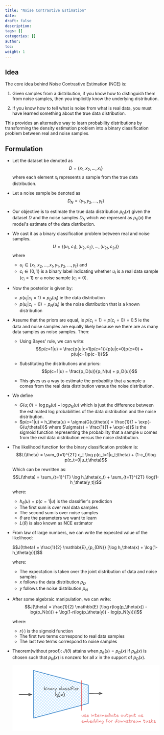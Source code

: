 ```yaml
---
title: "Noise Contrastive Estimation"
date:
draft: false
description:
tags: []
categories: []
author:
toc:
weight: 1
---
```


## Idea
The core idea behind Noise Contrastive Estimation (NCE) is:

1. Given samples from a distribution, if you know how to distinguish them from noise samples, then you implicitly know the underlying distribution.

2. If you know how to tell what is noise from what is real data, you must have learned something about the true data distribution.

This provides an alternative way to learn probability distributions by transforming the density estimation problem into a binary classification problem between real and noise samples.

## Formulation

- Let the dataset be denoted as 
$$D = \{x_1, x_2, \ldots, x_t\}$$
where each element $x_i$ represents a sample from the true data distribution.

- Let a noise sample be denoted as
$$D_N = \{y_1, y_2, \ldots, y_t\}$$

- Our objective is to estimate the true data distribution $p_D(x)$ given the dataset $D$ and the noise samples $D_N$ which we represent as $p_\theta(x)$ the model's estimate of the data distribution.

- We cast it as a binary classification problem between real and noise samples.
  $$ U = \{(u_1,c_1), (u_2,c_2), \ldots, (u_{2t},c_{2t})\} $$
  where 
  - $u_i \in \{x_1, x_2, \ldots, x_t, y_1, y_2, \ldots, y_t\}$ and 
  - $c_i \in \{0, 1\}$ is a binary label indicating whether $u_i$ is a real data sample ($c_i = 1$) or a noise sample ($c_i = 0$).

- Now the posterior is given by:
  - $p(u_i | c_i = 1) = p_D(u_i)$ ie the data distribution
  - $p(u_i | c_i = 0) = p_N(u_i)$ ie the noise distribution that is a known distribution

- Assume that the priors are equal, ie $p(c_i = 1) = p(c_i = 0) = 0.5$ ie the data and noise samples are equally likely because we there are as many data samples as noise samples. Then:

  - Using Bayes' rule, we can write:
  $$p(c=1|u) = \frac{p(u|c=1)p(c=1)}{p(u|c=0)p(c=0) + p(u|c=1)p(c=1)}$$

  - Substituting the distributions and priors:
  $$p(c=1|u) = \frac{p_D(u)}{p_N(u) + p_D(u)}$$

  - This gives us a way to estimate the probability that a sample u comes from the real data distribution versus the noise distribution.

- We define
  - $G(u;\theta) = \log p_\theta(u) - \log p_N(u)$ which is just the difference between the estimated log probabilities of the data distribution and the noise distribution.
  - $p(c=1|u) = h_\theta(u) = \sigma(G(u;\theta)) = \frac{1}{1 + \exp(-G(u;\theta))}$ where $\sigma(s) = \frac{1}{1 + \exp(-s)}$ is the sigmoid function representing the probability that a sample u comes from the real data distribution versus the noise distribution.

- The likelihood function for the binary classification problem is:
  $$L(\theta) = \sum_{t=1}^{2T} c_t \log p(c_t=1|u_t;\theta) + (1-c_t)\log p(c_t=0|u_t;\theta)$$
  
  Which can be rewritten as:
  $$L(\theta) = \sum_{t=1}^{T} \log h_\theta(x_t) + \sum_{t=T}^{2T} \log(1-h_\theta(y_t))$$

  where:
  - $h_\theta(u) = p(c=1|u)$ is the classifier's prediction
  - The first sum is over real data samples
  - The second sum is over noise samples
  - $\theta$ are the parameters we want to learn
  - $L(\theta)$ is also known as NCE estimator

- From law of large numbers, we can write the expected value of the likelihood:
  <div class="math-katex">$$J(\theta) = \frac{1}{2} \mathbb{E}_{p_{DN}} [\log h_\theta(x) + \log(1-h_\theta(y))]$$</div>

  where:
  - The expectation is taken over the joint distribution of data and noise samples
  - $x$ follows the data distribution $p_D$
  - $y$ follows the noise distribution $p_N$

- After some algebraic manipulation, we can write:
  $$J(\theta) = \frac{1}{2} \mathbb{E} [\log r(log(p_\theta(x)) - log(p_N(x))) + \log(1-r(log(p_\theta(y)) - log(p_N(y)))]$$

  where:
  - $r(\cdot)$ is the sigmoid function
  - The first two terms correspond to real data samples
  - The last two terms correspond to noise samples

- Theorem(without proof): $J(\theta)$ attains when $p_\theta(x) = p_D(x)$ if $p_N(x)$ is chosen such that $p_N(x)$ is nonzero for all $x$ in the support of $p_D(x)$.
  <div style="text-align: center;"><img src="https://raw.githubusercontent.com/victor-explore/ADRL-Notes/refs/heads/main/4.PNG" alt="Image Description" width="800" height="auto"/></div>
